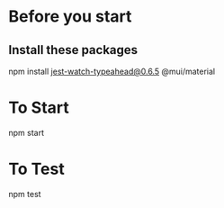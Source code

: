 # Before you start

## Install these packages

npm install jest-watch-typeahead@0.6.5 @mui/material

# To Start

npm start

# To Test

npm test
